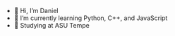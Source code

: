 - 👋 Hi, I’m Daniel
- 🌱 I’m currently learning Python, C++, and JavaScript
- 📖 Studying at ASU Tempe


<!---
dtjandra888/dtjandra888 is a ✨ special ✨ repository because its `README.md` (this file) appears on your GitHub profile.
You can click the Preview link to take a look at your changes.
--->
